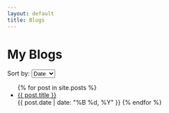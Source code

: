 ```yaml
---
layout: default
title: Blogs
---
```


# My Blogs

<div class="blog-list">
  <div class="sort-options">
    <label for="sort-select">Sort by:</label>
    <select id="sort-select">
      <option value="date">Date</option>
      <option value="topic">Topic</option>
    </select>
  </div>
  <ul>
    {% for post in site.posts %}
      <li><a href="{{ post.url }}">{{ post.title }}</a></li>
      <span>{{ post.date | date: "%B %d, %Y" }}</span>
    {% endfor %}
  </ul>
  <!-- <ul id="blog-list">
    <li data-date="2024-07-01" data-topic="Tech"><a href="/2024-07-13-my-first-post/blog1">Blog Title 1</a></li>
    <li data-date="2024-06-25" data-topic="Science"><a href="/blogs/blog2">Blog Title 2</a></li>
    <li data-date="2024-07-10" data-topic="Tech"><a href="/blogs/blog3">Blog Title 3</a></li>
  </ul> -->
</div>


